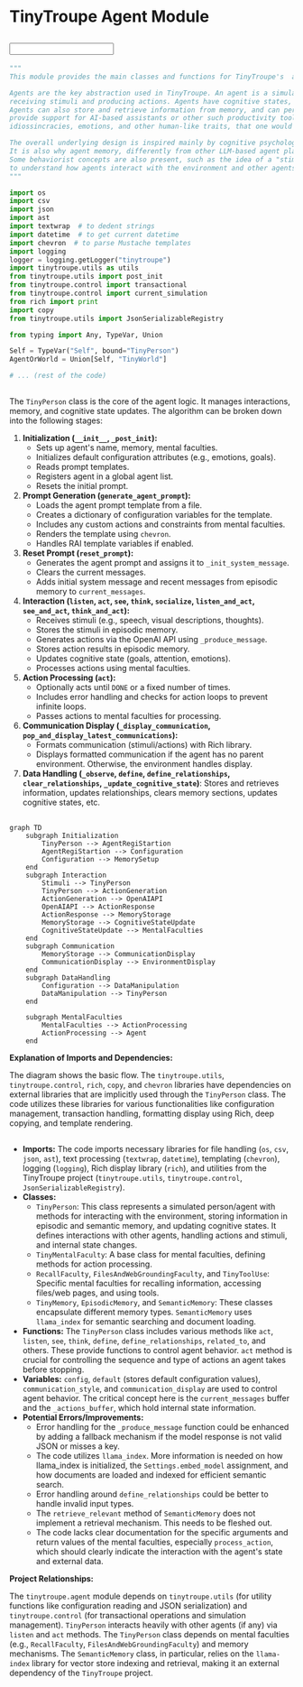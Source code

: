 # TinyTroupe Agent Module

## <input code>

```python
"""
This module provides the main classes and functions for TinyTroupe's  agents.

Agents are the key abstraction used in TinyTroupe. An agent is a simulated person or entity that can interact with other agents and the environment, by
receiving stimuli and producing actions. Agents have cognitive states, which are updated as they interact with the environment and other agents. 
Agents can also store and retrieve information from memory, and can perform actions in the environment. Different from agents whose objective is to
provide support for AI-based assistants or other such productivity tools, **TinyTroupe agents are aim at representing human-like behavior**, which includes
idiossincracies, emotions, and other human-like traits, that one would not expect from a productivity tool.

The overall underlying design is inspired mainly by cognitive psychology, which is why agents have various internal cognitive states, such as attention, emotions, and goals.
It is also why agent memory, differently from other LLM-based agent platforms, has subtle internal divisions, notably between episodic and semantic memory. 
Some behaviorist concepts are also present, such as the idea of a "stimulus" and "response" in the `listen` and `act` methods, which are key abstractions
to understand how agents interact with the environment and other agents.
"""

import os
import csv
import json
import ast
import textwrap  # to dedent strings
import datetime  # to get current datetime
import chevron  # to parse Mustache templates
import logging
logger = logging.getLogger("tinytroupe")
import tinytroupe.utils as utils
from tinytroupe.utils import post_init
from tinytroupe.control import transactional
from tinytroupe.control import current_simulation
from rich import print
import copy
from tinytroupe.utils import JsonSerializableRegistry

from typing import Any, TypeVar, Union

Self = TypeVar("Self", bound="TinyPerson")
AgentOrWorld = Union[Self, "TinyWorld"]

# ... (rest of the code)
```

## <algorithm>

The `TinyPerson` class is the core of the agent logic.  It manages interactions, memory, and cognitive state updates.  The algorithm can be broken down into the following stages:

1. **Initialization (`__init__`, `_post_init`):**
    * Sets up agent's name, memory, mental faculties.
    * Initializes default configuration attributes (e.g., emotions, goals).
    * Reads prompt templates.
    * Registers agent in a global agent list.
    * Resets the initial prompt.
2. **Prompt Generation (`generate_agent_prompt`):**
    * Loads the agent prompt template from a file.
    * Creates a dictionary of configuration variables for the template.
    * Includes any custom actions and constraints from mental faculties.
    * Renders the template using `chevron`.
    * Handles RAI template variables if enabled.
3. **Reset Prompt (`reset_prompt`):**
    * Generates the agent prompt and assigns it to `_init_system_message`.
    * Clears the current messages.
    * Adds initial system message and recent messages from episodic memory to `current_messages`.
4. **Interaction (`listen`, `act`, `see`, `think`, `socialize`, `listen_and_act`, `see_and_act`, `think_and_act`):**
    * Receives stimuli (e.g., speech, visual descriptions, thoughts).
    * Stores the stimuli in episodic memory.
    * Generates actions via the OpenAI API using `_produce_message`.
    * Stores action results in episodic memory.
    * Updates cognitive state (goals, attention, emotions).
    * Processes actions using mental faculties.
5. **Action Processing (`act`):**
    * Optionally acts until `DONE` or a fixed number of times.
    * Includes error handling and checks for action loops to prevent infinite loops.
    * Passes actions to mental faculties for processing.
6. **Communication Display (`_display_communication`, `pop_and_display_latest_communications`):**
    * Formats communication (stimuli/actions) with Rich library.
    * Displays formatted communication if the agent has no parent environment.  Otherwise, the environment handles display.
7. **Data Handling (`_observe`, `define`, `define_relationships`, `clear_relationships`, `_update_cognitive_state`)**: Stores and retrieves information, updates relationships, clears memory sections, updates cognitive states, etc.


## <mermaid>

```mermaid
graph TD
    subgraph Initialization
        TinyPerson --> AgentRegiStartion
        AgentRegiStartion --> Configuration
        Configuration --> MemorySetup
    end
    subgraph Interaction
        Stimuli --> TinyPerson
        TinyPerson --> ActionGeneration
        ActionGeneration --> OpenAIAPI
        OpenAIAPI --> ActionResponse
        ActionResponse --> MemoryStorage
        MemoryStorage --> CognitiveStateUpdate
        CognitiveStateUpdate --> MentalFaculties
    end
    subgraph Communication
        MemoryStorage --> CommunicationDisplay
        CommunicationDisplay --> EnvironmentDisplay
    end
    subgraph DataHandling
        Configuration --> DataManipulation
        DataManipulation --> TinyPerson
    end

    subgraph MentalFaculties
        MentalFaculties --> ActionProcessing
        ActionProcessing --> Agent
    end
```

**Explanation of Imports and Dependencies:**

The diagram shows the basic flow.  The `tinytroupe.utils`, `tinytroupe.control`, `rich`, `copy`, and `chevron` libraries have dependencies on external libraries that are implicitly used through the `TinyPerson` class.  The code utilizes these libraries for various functionalities like configuration management, transaction handling, formatting display using Rich, deep copying, and template rendering.

## <explanation>

* **Imports:** The code imports necessary libraries for file handling (`os`, `csv`, `json`, `ast`), text processing (`textwrap`, `datetime`), templating (`chevron`), logging (`logging`), Rich display library (`rich`), and utilities from the TinyTroupe project (`tinytroupe.utils`, `tinytroupe.control`, `JsonSerializableRegistry`).
* **Classes:**
    * `TinyPerson`: This class represents a simulated person/agent with methods for interacting with the environment, storing information in episodic and semantic memory, and updating cognitive states.  It defines interactions with other agents, handling actions and stimuli, and internal state changes.
    * `TinyMentalFaculty`: A base class for mental faculties, defining methods for action processing.
    * `RecallFaculty`, `FilesAndWebGroundingFaculty`, and `TinyToolUse`: Specific mental faculties for recalling information, accessing files/web pages, and using tools.
    * `TinyMemory`, `EpisodicMemory`, and `SemanticMemory`: These classes encapsulate different memory types. `SemanticMemory` uses `llama_index` for semantic searching and document loading.
* **Functions:** The `TinyPerson` class includes various methods like `act`, `listen`, `see`, `think`, `define`, `define_relationships`, `related_to`, and others. These provide functions to control agent behavior. `act` method is crucial for controlling the sequence and type of actions an agent takes before stopping.
* **Variables:** `config`, `default` (stores default configuration values), `communication_style`, and `communication_display` are used to control agent behavior. The critical concept here is the `current_messages` buffer and the `_actions_buffer`, which hold internal state information.
* **Potential Errors/Improvements:**
    * Error handling for the `_produce_message` function could be enhanced by adding a fallback mechanism if the model response is not valid JSON or misses a key.
    * The code utilizes `llama_index`. More information is needed on how llama_index is initialized, the `Settings.embed_model` assignment, and how documents are loaded and indexed for efficient semantic search.
    * Error handling around `define_relationships` could be better to handle invalid input types.
    * The `retrieve_relevant` method of `SemanticMemory` does not implement a retrieval mechanism. This needs to be fleshed out.
    * The code lacks clear documentation for the specific arguments and return values of the mental faculties, especially `process_action`, which should clearly indicate the interaction with the agent's state and external data.

**Project Relationships:**

The `tinytroupe.agent` module depends on `tinytroupe.utils` (for utility functions like configuration reading and JSON serialization) and `tinytroupe.control` (for transactional operations and simulation management).  `TinyPerson` interacts heavily with other agents (if any) via `listen` and `act` methods.  The `TinyPerson` class depends on mental faculties (e.g., `RecallFaculty`, `FilesAndWebGroundingFaculty`) and memory mechanisms.  The `SemanticMemory` class, in particular, relies on the `llama-index` library for vector store indexing and retrieval, making it an external dependency of the `TinyTroupe` project.